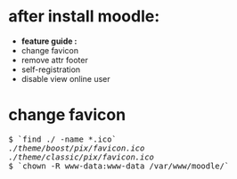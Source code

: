 # after install moodle:
- <strong>feature guide :</strong>
- change favicon
- remove attr footer
- self-registration
- disable view online user

# change favicon
<pre>
$ `find ./ -name *.ico`
<i>./theme/boost/pix/favicon.ico
./theme/classic/pix/favicon.ico</i>
$ `chown -R www-data:www-data /var/www/moodle/`
</pre>
